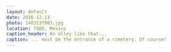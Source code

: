 ```yaml
---
layout: default
date: 2016-12-13
photo: 1483237903.jpg
location: TODO, Mexico
caption_header: An alley like that...
caption: ... must be the entrance of a cimetery. Of course!
---
```

